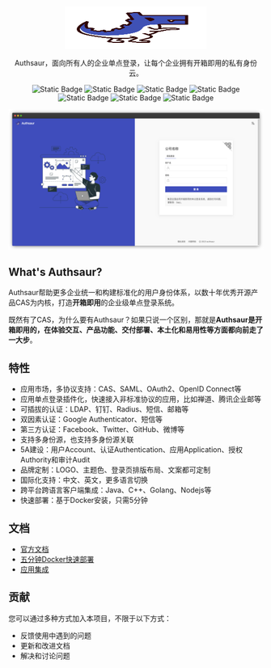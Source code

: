
<p align="center">
  <p align="center">
      <img src="logo.svg" alt="Authsaur" width="280" height="84">
  </p>
</p>

<p align="center">Authsaur，面向所有人的企业单点登录，让每个企业拥有开箱即用的私有身份云。</p>

<p align="center">
<img alt="Static Badge" src="https://img.shields.io/badge/SAML-protocol-green">
<img alt="Static Badge" src="https://img.shields.io/badge/OAuth-protocol-orange">
<img alt="Static Badge" src="https://img.shields.io/badge/CAS-protocol-red">
<img alt="Static Badge" src="https://img.shields.io/badge/OIDC-protocol-green">
 <img alt="Static Badge" src="https://img.shields.io/badge/%E5%BC%80%E6%BA%90-GPLV2-blue">
  <img alt="Static Badge" src="https://img.shields.io/badge/JDK-11-green">
  <img alt="Static Badge" src="https://img.shields.io/badge/CAS-6.5.9.1-8a2be2">
  </p>

![](./login.png)

## What's Authsaur?
Authsaur帮助更多企业统一和构建标准化的用户身份体系，以数十年优秀开源产品CAS为内核，打造**开箱即用**的企业级单点登录系统。

既然有了CAS，为什么要有Authsaur？如果只说一个区别，那就是**Authsaur是开箱即用的，在体验交互、产品功能、交付部署、本土化和易用性等方面都向前走了一大步**。

## 特性
- 应用市场，多协议支持：CAS、SAML、OAuth2、OpenID Connect等
- 应用单点登录插件化，快速接入非标准协议的应用，比如禅道、腾讯企业邮等
- 可插拔的认证：LDAP、钉钉、Radius、短信、邮箱等
- 双因素认证：Google Authenticator、短信等
- 第三方认证：Facebook、Twitter、GitHub、微博等
- 支持多身份源，也支持多身份源关联
- 5A建设：用户Account、认证Authentication、应用Application、授权Authority和审计Audit
- 品牌定制：LOGO、主题色、登录页排版布局、文案都可定制
- 国际化支持：中文、英文，更多语言切换
- 跨平台跨语言客户端集成：Java、C++、Golang、Nodejs等
- 快速部署：基于Docker安装，只需5分钟

## 文档
- [官方文档](https://authsaur.deepoove.com/docs/)
- [五分钟Docker快速部署](https://authsaur.deepoove.com/docs/deploy)
- [应用集成](https://authsaur.deepoove.com/connect/)


## 贡献
您可以通过多种方式加入本项目，不限于以下方式：

- 反馈使用中遇到的问题
- 更新和改进文档
- 解决和讨论问题